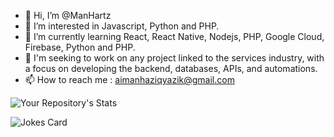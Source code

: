 - 👋 Hi, I’m @ManHartz
- 👀 I’m interested in Javascript, Python and PHP.
- 🌱 I’m currently learning React, React Native, Nodejs, PHP, Google Cloud, Firebase, Python and PHP.
- 💞️ I'm seeking to work on any project linked to the services industry, with a focus on developing the backend, databases, APIs, and automations.
- 📫 How to reach me : aimanhaziqyazik@gmail.com

![Your Repository's Stats](https://github-readme-stats.vercel.app/api/top-langs/?username=aimanhaziqmy&theme=blue-green)

![Jokes Card](https://readme-jokes.vercel.app/api)

<!---
ManHartz/ManHartz is a ✨ special ✨ repository because its `README.md` (this file) appears on your GitHub profile.
You can click the Preview link to take a look at your changes.
--->
